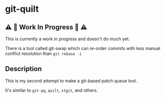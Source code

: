 # git-quilt

##  ⚠️ 🪏 Work In Progress 🪏 ⚠️ 

This is currently a work in progress and doesn't do much yet.

There is a tool called git-swap which can re-order commits with less manual
conflict resolution than `git rebase -i`

## Description

This is my second attempt to make a git-based patch queue tool.

It's similar to `git-pq`, `quilt`, `stgit`, and others.
